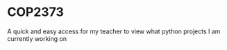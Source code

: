 # COP2373
A quick and easy access for my teacher to view what python projects I am currently working on
